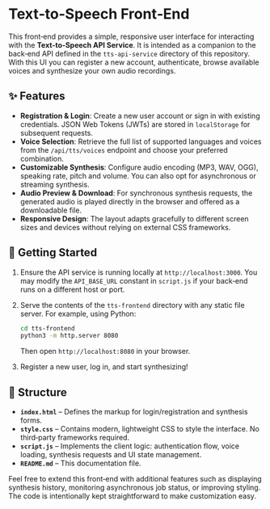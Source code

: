 # Text‑to‑Speech Front‑End

This front‑end provides a simple, responsive user interface for interacting with the **Text‑to‑Speech API Service**.  It is intended as a companion to the back‑end API defined in the `tts-api-service` directory of this repository.  With this UI you can register a new account, authenticate, browse available voices and synthesize your own audio recordings.

## ✨ Features

- **Registration & Login**: Create a new user account or sign in with existing credentials.  JSON Web Tokens (JWTs) are stored in `localStorage` for subsequent requests.
- **Voice Selection**: Retrieve the full list of supported languages and voices from the `/api/tts/voices` endpoint and choose your preferred combination.
- **Customizable Synthesis**: Configure audio encoding (MP3, WAV, OGG), speaking rate, pitch and volume.  You can also opt for asynchronous or streaming synthesis.
- **Audio Preview & Download**: For synchronous synthesis requests, the generated audio is played directly in the browser and offered as a downloadable file.
- **Responsive Design**: The layout adapts gracefully to different screen sizes and devices without relying on external CSS frameworks.

## 🚀 Getting Started

1. Ensure the API service is running locally at `http://localhost:3000`.  You may modify the `API_BASE_URL` constant in `script.js` if your back‑end runs on a different host or port.
2. Serve the contents of the `tts-frontend` directory with any static file server.  For example, using Python:

   ```bash
   cd tts-frontend
   python3 -m http.server 8080
   ```

   Then open `http://localhost:8080` in your browser.

3. Register a new user, log in, and start synthesizing!

## 🧩 Structure

- **`index.html`** – Defines the markup for login/registration and synthesis forms.
- **`style.css`** – Contains modern, lightweight CSS to style the interface.  No third‑party frameworks required.
- **`script.js`** – Implements the client logic: authentication flow, voice loading, synthesis requests and UI state management.
- **`README.md`** – This documentation file.

Feel free to extend this front‑end with additional features such as displaying synthesis history, monitoring asynchronous job status, or improving styling.  The code is intentionally kept straightforward to make customization easy.